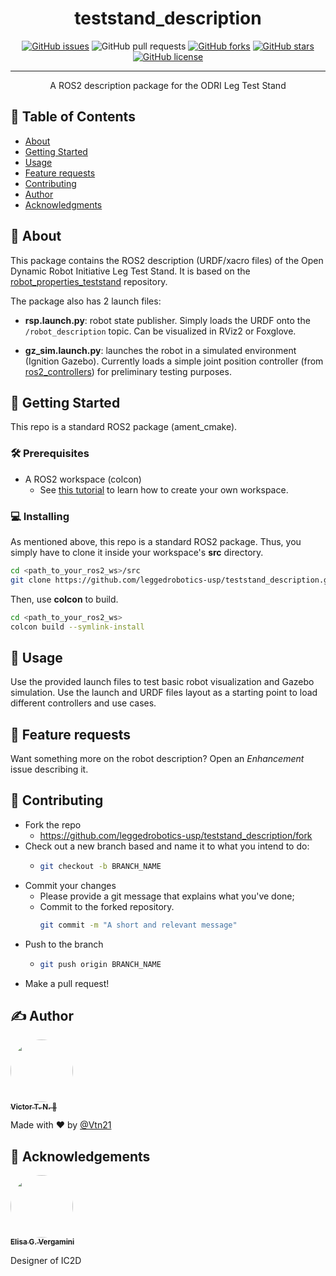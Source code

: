 <!-- <p align="center">
  <a href="" rel="noopener">
 <img width=200px height=200px src="https://i.imgur.com/6wj0hh6.jpg" alt="Project logo"></a>
</p> -->

<h1 align="center">teststand_description</h1>

<div align="center">

  [![GitHub issues](https://img.shields.io/github/issues/leggedrobotics-usp/teststand_description)](https://github.com/leggedrobotics-usp/teststand_description/issues)
  ![GitHub pull requests](https://img.shields.io/github/issues-pr/leggedrobotics-usp/teststand_description)
  [![GitHub forks](https://img.shields.io/github/forks/leggedrobotics-usp/teststand_description)](https://github.com/leggedrobotics-usp/teststand_description/network)
  [![GitHub stars](https://img.shields.io/github/stars/leggedrobotics-usp/teststand_description)](https://github.com/leggedrobotics-usp/teststand_description/stargazers)
  [![GitHub license](https://img.shields.io/github/license/leggedrobotics-usp/teststand_description)](https://github.com/leggedrobotics-usp/teststand_description/blob/main/LICENSE)

</div>

---

<p align="center"> A ROS2 description package for the ODRI Leg Test Stand
    <br>
</p>

## 📝 Table of Contents
- [About](#about)
- [Getting Started](#getting_started)
- [Usage](#usage)
- [Feature requests](#feature_requests)
- [Contributing](#contributing)
- [Author](#author)
- [Acknowledgments](#acknowledgement)

## 🧐 About <a name = "about"></a>

This package contains the ROS2 description (URDF/xacro files) of the Open Dynamic Robot Initiative Leg Test Stand. It is based on the [robot_properties_teststand](https://github.com/open-dynamic-robot-initiative/robot_properties_teststand) repository.

The package also has 2 launch files:

- **rsp.launch.py**: robot state publisher. Simply loads the URDF onto the ``/robot_description`` topic. Can be visualized in RViz2 or Foxglove.

- **gz_sim.launch.py**: launches the robot in a simulated environment (Ignition Gazebo). Currently loads a simple joint position controller (from [ros2_controllers](https://github.com/ros-controls/ros2_controllers)) for preliminary testing purposes.

## 🏁 Getting Started <a name = "getting_started"></a>
This repo is a standard ROS2 package (ament_cmake).

### 🛠 Prerequisites

- A ROS2 workspace (colcon)
    - See [this tutorial](https://docs.ros.org/en/rolling/Tutorials/Beginner-Client-Libraries/Creating-A-Workspace/Creating-A-Workspace.html) to learn how to create your own workspace.

### 💻 Installing

As mentioned above, this repo is a standard ROS2 package. Thus, you simply have to clone it inside your workspace's **src** directory.

```bash
cd <path_to_your_ros2_ws>/src
git clone https://github.com/leggedrobotics-usp/teststand_description.git
```

Then, use **colcon** to build.

```bash
cd <path_to_your_ros2_ws>
colcon build --symlink-install
```

## 🎈 Usage <a name="usage"></a>

Use the provided launch files to test basic robot visualization and Gazebo simulation. Use the launch and URDF files layout as a starting point to load different controllers and use cases.

## 🔋 Feature requests <a name="feature_requests"></a>

Want something more on the robot description? Open an *Enhancement* issue describing it.

## 🤝 Contributing <a name="contributing"></a>

- Fork the repo
  - <https://github.com/leggedrobotics-usp/teststand_description/fork>
- Check out a new branch based and name it to what you intend to do:
  - ````bash
    git checkout -b BRANCH_NAME
    ````
- Commit your changes
  - Please provide a git message that explains what you've done;
  - Commit to the forked repository.
    ````bash
    git commit -m "A short and relevant message"
    ````
- Push to the branch
  - ````bash
    git push origin BRANCH_NAME
    ````
- Make a pull request!

## ✍️ Author <a name = "author"></a>

<a href="https://github.com/Vtn21">
 <img style="border-radius: 50%;" src="https://avatars.githubusercontent.com/u/13922299?s=460&u=2e2554bb02cc92028e5cba651b04459afd3c84fd&v=4" width="100px;" alt=""/>
 <br />
 <sub><b>Victor T. N. 🤖</b></sub></a>

Made with ❤️ by [@Vtn21](https://github.com/Vtn21)

## 🎉 Acknowledgements <a name = "acknowledgement"></a>

<a href="https://github.com/evergamini">
 <img style="border-radius: 50%;" src="https://avatars.githubusercontent.com/u/142813395?v=4" width="100px;" alt=""/>
 <br />
 <sub><b>Elisa G. Vergamini</b></sub></a>

 Designer of IC2D

<!-- [![Gmail Badge](https://img.shields.io/badge/-victor.noppeney@usp.br-c14438?style=flat-square&logo=Gmail&logoColor=white&link=mailto:victor.noppeney@usp.br)](mailto:victor.noppeney@usp.br) -->

<!-- -  - Idea & Initial work -->

<!-- See also the list of [contributors](https://github.com/kylelobo/The-Documentation-Compendium/contributors) who participated in this project. -->